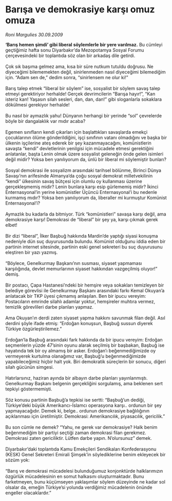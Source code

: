 # Barışa ve demokrasiye karşı omuz omuza

*Roni Margulies 30.09.2009*

<div class="taraf_structure_2col_1zq">
<div class="margen_n">



 <p><b>‘Barış hemen şimdi’ gibi liberal söylemlerle bir yere varılmaz.</b> Bu cümleyi geçtiğimiz hafta sonu Diyarbakır’da Mezopotamya Sosyal Forumu çerçevesindeki bir toplantıda söz olan bir arkadaş dile getirdi. <br/><br/>Çok sık başıma gelmez ama, kısa bir süre nutkum tutuldu doğrusu. Ne diyeceğimi bilememekten değil, sinirlenmeden nasıl diyeceğimi bilemediğim için. “Adam sen de,” dedim sonra, “sinirlensem ne olur ki!” <br/><br/>Barış talep etmek “liberal bir söylem” ise, sosyalist bir söylem savaş talep etmeyi gerektiriyor herhalde! Gerçek devrimcilerin “Barışa hayır!”, “Kan isteriz kan! Yaşasın silah sesleri, dan, dan, dan!” gibi sloganlarla sokaklara dökülmesi gerekiyor herhalde! <br/><br/>Bu nasıl bir aymazlık yahu! Dünyanın herhangi bir yerinde “sol” çevrelerde böyle bir dangalaklık var mıdır acaba? <br/><br/>Egemen sınıfların kendi çıkarları için başlattıkları savaşlarda emekçi çocuklarının ölüme gönderildiğini, işçi sınıfının vatanı olmadığını ve başka bir ülkenin işçilerine ateş ederek bir şey kazanmayacağını, komünistlerin savaşta “kendi” devletlerinin yenilgisi için mücadele etmesi gerektiğini anlatanlar, başta Lenin olmak üzere sosyalist geleneğin önde gelen isimleri değil midir? Yoksa ben yanılıyorum da, ünlü bir liberal mi söylemiştir bunları? <br/><br/>Sosyal demokrasi ile sosyalizm arasındaki tarihsel bölünme, Birinci Dünya Savaşı’nın arifesinde Almanya’da çoğu sosyal demokrat milletvekilinin “kendi” ülkesinin savaş bütçesi için olumlu oy kullanması üzerine gerçekleşmemiş midir? Lenin bunlara karşı esip gürlememiş midir? İkinci Enternasyonal’in yerine komünistler Üçüncü Enternasyonal’i bu nedenle kurmamış mıdır? Yoksa ben yanılıyorum da, liberaller mi kurmuştur Komünist Enternasyonal’i? <br/><br/>Aymazlık bu kadarla da bitmiyor. Türk “komünistleri” savaşa karşı değil, ama demokrasiye karşı! Demokrasi de “liberal” bir şey ya, karşı çıkmak gerek elbet! <br/><br/>Bir dizi “liberal”, İlker Başbuğ hakkında Mardin’de yaptığı siyasi konuşma nedeniyle dün suç duyurusunda bulundu. Komünist olduğunu iddia eden bir partinin internet sitesinde, partinin eski genel sekreteri bu suç duyurusunu eleştiren bir yazı yazmış. <br/><br/>“Böylece, Genelkurmay Başkanı’nın susması, siyaset yapmaması karşılığında, devlet memurlarının siyaset hakkından vazgeçilmiş oluyor!” demiş. <br/><br/>Bir postacı, Çapa Hastanesi’ndeki bir hemşire veya sokakları temizleyen bir belediye görevlisi ile Genelkurmay Başkanı arasındaki farkı Kemal Okuyan’a anlatacak bir TKP üyesi çıkmamış anlaşılan. Ben bir ipucu vereyim: Postacıların emrinde silahlı adamlar yoktur, hemşireler muhtıra vermez, temizlik görevlileri darbe planları yapmaz. <br/><br/>Ama Okuyan’ın derdi zaten siyaset yapma hakkını savunmak filan değil. Asıl derdini şöyle ifade etmiş: “Erdoğan konuşsun, Başbuğ sussun diyerek Türkiye özgürleştirilemez.” <br/><br/>Erdoğan’la Başbuğ arasındaki fark hakkında da bir ipucu vereyim: Erdoğan seçmenlerin yüzde 47’sinin oyunu alarak seçilmiş bir başbakan, Başbuğ ise hayatında tek bir oy almamış bir asker. Erdoğan’ı beğenmediğimizde oy vermeyerek kurtulma olanağımız var, Başbuğ’u beğenmediğimizde yapabileceğimiz hiçbir halt yok. Biri demokratik süreçlerin bir sonucu, diğeri silah gücünün simgesi. <br/><br/>Hatırlarsınız, haziran ayında bir albayın darbe planları yayınlanmıştı. Genelkurmay Başkanı belgenin gerçekliğini sorgulamış, ama beklenen sert tepkiyi göstermemişti. <br/><br/>Söz konusu partinin Başbuğ’a tepkisi ise sertti: “Başbuğ’un dediği, Türkiye’deki büyük Amerikancı-İslamcı operasyona karşı.. ordunun bir şey yapmayacağıdır. Demek ki, belge.. ordunun demokrasiye bağlılığının açıklanması için üretilmiştir. Demokrasi: Amerikancılık, piyasacılık, gericilik.” <br/><br/>Bu son cümle ne demek? “Yahu, ne gerek var demokrasiye? Halk benim beğenmediğim bir partiyi seçtiği zaman demokrasi filan gerekmez. Demokrasi zaten gericiliktir. Lütfen darbe yapın. N’olursunuz” demek. <br/><br/>Diyarbakır’daki toplantıda Kamu Emekçileri Sendikaları Konfederasyonu (KESK) Genel Sekreteri Emirali Şimşek’in söylediklerine benim ekleyecek bir sözüm yok: <br/><br/>“Barış ve demokrasi mücadelesi bulunduğumuz konjonktürde halklarımızın özgürlük mücadelesinin en somut halkasını oluşturmaktadır. Bunu farketmeyen, bunu küçümseyen yaklaşımlar söylem düzeyinde ne kadar sol olsalar da, emeğin Türkiye’si yolunda verdiğimiz mücadelenin önünde engeller olacaklardır.”</p>
<br/>
<br/>
<br/>



<br/>


<div id="taraf_not">
</div>

</div>


</div>

